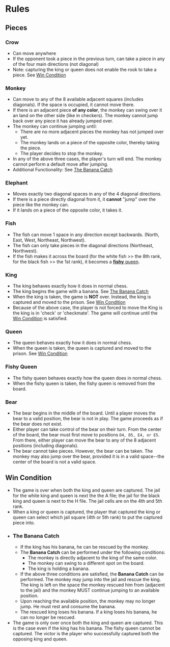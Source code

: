 # Rules

## Pieces
### Crow
- Can move anywhere
- If the opponent took a piece in the previous turn, can take a piece in any of the four main directions (not diagonal)
- Note: capturing the king or queen does not enable the rook to take a piece. See [Win Condition](#win-condition)

### Monkey
- Can move to any of the 8 available adjacent squares (includes diagonals). If the space is occupied, it cannot move there. 
-  If there is an adjacent piece **of any color**, the monkey can swing over it an land on the other side (like in checkers). The monkey cannot jump back over any piece it has already jumped over. 
- The monkey can continue jumping until:
    - There are no more adjacent pieces the monkey has not jumped over yet.
    - The monkey lands on a piece of the opposite color, thereby taking the piece.
    - The player decides to stop the monkey.
- In any of the above three cases, the player's turn will end. The monkey cannot perform a default move after jumping. 
- Additional Functionality: See [The Banana Catch](#the-banana-catch)

### Elephant
- Moves exactly two diagonal spaces in any of the 4 diagonal directions. 
- If there is a piece directly diagonal from it, it **cannot** "jump" over the piece like the monkey can.
- If it lands on a piece of the opposite color, it takes it.

### Fish
- The fish can move 1 space in any direction except backwards. (North, East, West, Northeast, Northwest).
- The fish can only take pieces in the diagonal directions (Northeast, Northwest).
- If the fish makes it across the board (for the white fish >> the 8th rank, for the black fish >> the 1st rank), it becomes a [**fishy** queen](#fishy-queen).

### King
- The king behaves exactly how it does in normal chess.
- The king begins the game with a banana. See [The Banana Catch](#the-banana-catch)
- When the king is taken, the game is **NOT** over. Instead, the king is captured and moved to the prison. See [Win Condition](#win-condition)
- Because of the above case, the player is not forced to move the King is the king is in 'check' or 'checkmate'. The game will continue until the [Win Condition](#win-condition) is satisfied.

### Queen
- The queen behaves exactly how it does in normal chess.
- When the queen is taken, the queen is captured and moved to the prison. See [Win Condition](#win-condition)

### Fishy Queen
- The fishy queen behaves exactly how the queen does in normal chess.
- When the fishy queen is taken, the fishy queen is removed from the board. 

### Bear
- The bear begins in the middle of the board. Until a player moves the bear to a valid position, the bear is not in play. The game proceeds as if the bear does not exist.
- Either player can take control of the bear on their turn. From the center of the board, the bear must first move to positions `D4, D5, E4, or E5`. From there, either player can move the bear to any of the 8 adjacent positions (including diagonals). 
- The bear cannot take pieces. However, the bear can be taken. The monkey may also jump over the bear, provided it is in a valid space--the center of the board is not a valid space. 

## Win Condition
- The game is over when both the king and queen are captured. The jail for the white king and queen is next the the A file; the jail for the black king and queen is next to the H file. The jail cells are on the 4th and 5th rank. 
- When a king or queen is captured, the player that captured the king or queen can select which jail square (4th or 5th rank) to put the captured piece into. 
- ### The Banana Catch
    - If the king has his banana, he can be rescued by the monkey.
    - The **Banana Catch** can be performed under the following conditions:
        - The monkey is directly adjacent to the king of the same color. 
        - The monkey can swing to a different spot on the board.
        - The king is holding a banana.
    - If the above three conditions are satisfied, the **Banana Catch** can be performed. The monkey may jump into the jail and rescue the king. The king is left on the space the monkey rescued him from (adjacent to the jail) and the monkey MUST continue jumping to an available position. 
    - Upon reaching the available position, the monkey may no longer jump. He must rest and consume the banana. 
    - The rescued king loses his banana. If a king loses his banana, he can no longer be rescued.
- The game is only over once both the king and queen are captured. This is the case even if the king has his banana. The fishy queen cannot be captured. The victor is the player who successfully captured both the opposing king and queen.
